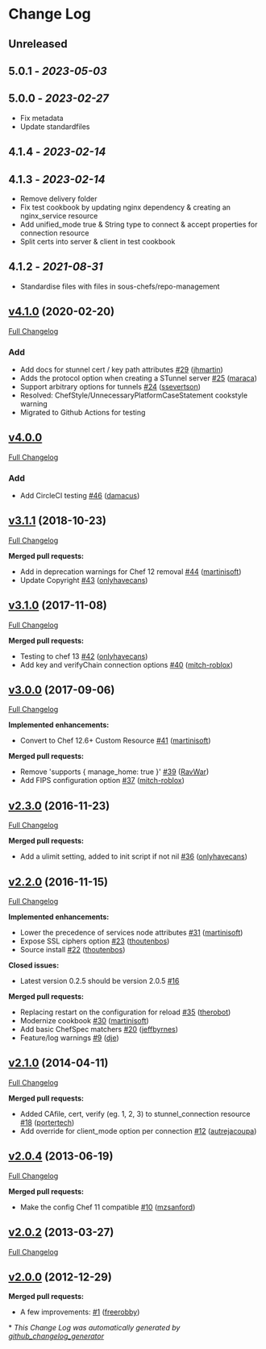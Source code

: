 # Change Log

## Unreleased

## 5.0.1 - *2023-05-03*

## 5.0.0 - *2023-02-27*

- Fix metadata
- Update standardfiles

## 4.1.4 - *2023-02-14*

## 4.1.3 - *2023-02-14*

- Remove delivery folder
- Fix test cookbook by updating nginx dependency & creating an nginx_service resource
- Add unified_mode true & String type to connect & accept properties for connection resource
- Split certs into server & client in test cookbook

## 4.1.2 - *2021-08-31*

- Standardise files with files in sous-chefs/repo-management

## [v4.1.0](https://github.com/sous-chefs/chef-stunnel/tree/v4.1.0) (2020-02-20)

[Full Changelog](https://github.com/sous-chefs/chef-stunnel/compare/v4.0.0...v4.1.0)

### Add

- Add docs for stunnel cert / key path attributes [\#29](https://github.com/sous-chefs/chef-stunnel/pull/29) ([jhmartin](https://github.com/jhmartin))
- Adds the protocol option when creating a STunnel server [\#25](https://github.com/sous-chefs/chef-stunnel/pull/25) ([maraca](https://github.com/maraca))
- Support arbitrary options for tunnels [\#24](https://github.com/sous-chefs/chef-stunnel/pull/24) ([ssevertson](https://github.com/ssevertson))
- Resolved: ChefStyle/UnnecessaryPlatformCaseStatement cookstyle warning
- Migrated to Github Actions for testing

## [v4.0.0](https://github.com/sous-chefs/chef-stunnel/tree/v4.0.0)

[Full Changelog](https://github.com/sous-chefs/chef-stunnel/compare/v3.1.1...v4.0.0)

### Add

- Add CircleCI testing [\#46](https://github.com/sous-chefs/chef-stunnel/pull/46) ([damacus](https://github.com/damacus))

## [v3.1.1](https://github.com/sous-chefs/chef-stunnel/tree/v3.1.1) (2018-10-23)

[Full Changelog](https://github.com/sous-chefs/chef-stunnel/compare/v3.1.0...v3.1.1)

**Merged pull requests:**

- Add in deprecation warnings for Chef 12 removal [\#44](https://github.com/sous-chefs/chef-stunnel/pull/44) ([martinisoft](https://github.com/martinisoft))
- Update Copyright [\#43](https://github.com/sous-chefs/chef-stunnel/pull/43) ([onlyhavecans](https://github.com/onlyhavecans))

## [v3.1.0](https://github.com/sous-chefs/chef-stunnel/tree/v3.1.0) (2017-11-08)

[Full Changelog](https://github.com/sous-chefs/chef-stunnel/compare/v3.0.0...v3.1.0)

**Merged pull requests:**

- Testing to chef 13 [\#42](https://github.com/sous-chefs/chef-stunnel/pull/42) ([onlyhavecans](https://github.com/onlyhavecans))
- Add key and verifyChain connection options [\#40](https://github.com/sous-chefs/chef-stunnel/pull/40) ([mitch-roblox](https://github.com/mitch-roblox))

## [v3.0.0](https://github.com/sous-chefs/chef-stunnel/tree/v3.0.0) (2017-09-06)

[Full Changelog](https://github.com/sous-chefs/chef-stunnel/compare/v2.3.0...v3.0.0)

**Implemented enhancements:**

- Convert to Chef 12.6+ Custom Resource [\#41](https://github.com/sous-chefs/chef-stunnel/pull/41) ([martinisoft](https://github.com/martinisoft))

**Merged pull requests:**

- Remove 'supports { manage\_home: true }' [\#39](https://github.com/sous-chefs/chef-stunnel/pull/39) ([RavWar](https://github.com/RavWar))
- Add FIPS configuration option [\#37](https://github.com/sous-chefs/chef-stunnel/pull/37) ([mitch-roblox](https://github.com/mitch-roblox))

## [v2.3.0](https://github.com/sous-chefs/chef-stunnel/tree/v2.3.0) (2016-11-23)

[Full Changelog](https://github.com/sous-chefs/chef-stunnel/compare/v2.2.0...v2.3.0)

**Merged pull requests:**

- Add a ulimit setting, added to init script if not nil [\#36](https://github.com/sous-chefs/chef-stunnel/pull/36) ([onlyhavecans](https://github.com/onlyhavecans))

## [v2.2.0](https://github.com/sous-chefs/chef-stunnel/tree/v2.2.0) (2016-11-15)

[Full Changelog](https://github.com/sous-chefs/chef-stunnel/compare/v2.1.0...v2.2.0)

**Implemented enhancements:**

- Lower the precedence of services node attributes [\#31](https://github.com/sous-chefs/chef-stunnel/pull/31) ([martinisoft](https://github.com/martinisoft))
- Expose SSL ciphers option [\#23](https://github.com/sous-chefs/chef-stunnel/pull/23) ([thoutenbos](https://github.com/thoutenbos))
- Source install [\#22](https://github.com/sous-chefs/chef-stunnel/pull/22) ([thoutenbos](https://github.com/thoutenbos))

**Closed issues:**

- Latest version 0.2.5 should be version 2.0.5 [\#16](https://github.com/sous-chefs/chef-stunnel/issues/16)

**Merged pull requests:**

- Replacing restart on the configuration for reload  [\#35](https://github.com/sous-chefs/chef-stunnel/pull/35) ([therobot](https://github.com/therobot))
- Modernize cookbook [\#30](https://github.com/sous-chefs/chef-stunnel/pull/30) ([martinisoft](https://github.com/martinisoft))
- Add basic ChefSpec matchers [\#20](https://github.com/sous-chefs/chef-stunnel/pull/20) ([jeffbyrnes](https://github.com/jeffbyrnes))
- Feature/log warnings [\#9](https://github.com/sous-chefs/chef-stunnel/pull/9) ([dje](https://github.com/dje))

## [v2.1.0](https://github.com/sous-chefs/chef-stunnel/tree/v2.1.0) (2014-04-11)

[Full Changelog](https://github.com/sous-chefs/chef-stunnel/compare/v2.0.4...v2.1.0)

**Merged pull requests:**

- Added CAfile, cert, verify \(eg. 1, 2, 3\) to stunnel\_connection resource [\#18](https://github.com/sous-chefs/chef-stunnel/pull/18) ([portertech](https://github.com/portertech))
- Add override for client\_mode option per connection [\#12](https://github.com/sous-chefs/chef-stunnel/pull/12) ([autrejacoupa](https://github.com/autrejacoupa))

## [v2.0.4](https://github.com/sous-chefs/chef-stunnel/tree/v2.0.4) (2013-06-19)

[Full Changelog](https://github.com/sous-chefs/chef-stunnel/compare/v2.0.2...v2.0.4)

**Merged pull requests:**

- Make the config Chef 11 compatible [\#10](https://github.com/sous-chefs/chef-stunnel/pull/10) ([mzsanford](https://github.com/mzsanford))

## [v2.0.2](https://github.com/sous-chefs/chef-stunnel/tree/v2.0.2) (2013-03-27)

[Full Changelog](https://github.com/sous-chefs/chef-stunnel/compare/v2.0.0...v2.0.2)

## [v2.0.0](https://github.com/sous-chefs/chef-stunnel/tree/v2.0.0) (2012-12-29)

**Merged pull requests:**

- A few improvements: [\#1](https://github.com/sous-chefs/chef-stunnel/pull/1) ([freerobby](https://github.com/freerobby))

\* *This Change Log was automatically generated by [github_changelog_generator](https://github.com/skywinder/Github-Changelog-Generator)*
